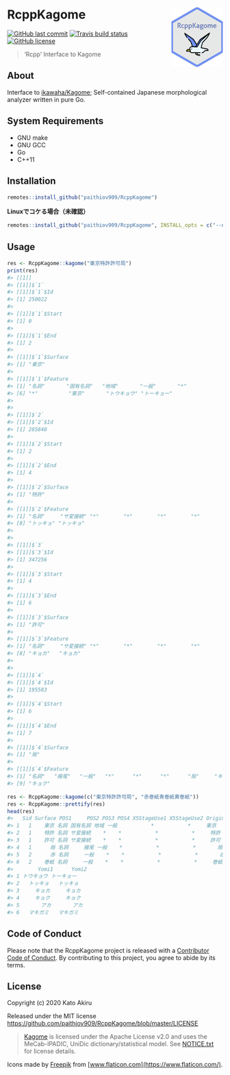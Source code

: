
<!-- README.md is generated from README.Rmd. Please edit that file -->

# RcppKagome <a href='https://paithiov909.github.io/RcppKagome'><img src='man/figures/logo.png' align="right" height="139" /></a>

<!-- badges: start -->
[![GitHub last
commit](https://img.shields.io/github/last-commit/paithiov909/RcppKagome)](#)
[![Travis build
status](https://travis-ci.org/paithiov909/RcppKagome.svg?branch=master)](https://travis-ci.org/paithiov909/RcppKagome)
[![GitHub
license](https://img.shields.io/github/license/paithiov909/RcppKagome)](https://github.com/paithiov909/RcppKagome/blob/master/LICENSE)
<!-- badges: end -->

> ‘Rcpp’ Interface to Kagome

## About

Interface to [ikawaha/Kagome](https://github.com/ikawaha/kagome);
Self-contained Japanese morphological analyzer written in pure Go.

## System Requirements

  - GNU make
  - GNU GCC
  - Go
  - C++11

## Installation

``` r
remotes::install_github("paithiov909/RcppKagome")
```

**Linuxでコケる場合（未確認）**

``` r
remotes::install_github("paithiov909/RcppKagome", INSTALL_opts = c("--no-test-load"))
```

## Usage

``` r
res <- RcppKagome::kagome("東京特許許可局")
print(res)
#> [[1]]
#> [[1]]$`1`
#> [[1]]$`1`$Id
#> [1] 250022
#> 
#> [[1]]$`1`$Start
#> [1] 0
#> 
#> [[1]]$`1`$End
#> [1] 2
#> 
#> [[1]]$`1`$Surface
#> [1] "東京"
#> 
#> [[1]]$`1`$Feature
#> [1] "名詞"       "固有名詞"   "地域"       "一般"       "*"         
#> [6] "*"          "東京"       "トウキョウ" "トーキョー"
#> 
#> 
#> [[1]]$`2`
#> [[1]]$`2`$Id
#> [1] 285848
#> 
#> [[1]]$`2`$Start
#> [1] 2
#> 
#> [[1]]$`2`$End
#> [1] 4
#> 
#> [[1]]$`2`$Surface
#> [1] "特許"
#> 
#> [[1]]$`2`$Feature
#> [1] "名詞"     "サ変接続" "*"        "*"        "*"        "*"        "特許"    
#> [8] "トッキョ" "トッキョ"
#> 
#> 
#> [[1]]$`3`
#> [[1]]$`3`$Id
#> [1] 347256
#> 
#> [[1]]$`3`$Start
#> [1] 4
#> 
#> [[1]]$`3`$End
#> [1] 6
#> 
#> [[1]]$`3`$Surface
#> [1] "許可"
#> 
#> [[1]]$`3`$Feature
#> [1] "名詞"     "サ変接続" "*"        "*"        "*"        "*"        "許可"    
#> [8] "キョカ"   "キョカ"  
#> 
#> 
#> [[1]]$`4`
#> [[1]]$`4`$Id
#> [1] 195583
#> 
#> [[1]]$`4`$Start
#> [1] 6
#> 
#> [[1]]$`4`$End
#> [1] 7
#> 
#> [[1]]$`4`$Surface
#> [1] "局"
#> 
#> [[1]]$`4`$Feature
#> [1] "名詞"   "接尾"   "一般"   "*"      "*"      "*"      "局"     "キョク"
#> [9] "キョク"
```

``` r
res <- RcppKagome::kagome(c("東京特許許可局", "赤巻紙青巻紙黄巻紙"))
res <- RcppKagome::prettify(res)
head(res)
#>   Sid Surface POS1     POS2 POS3 POS4 X5StageUse1 X5StageUse2 Original
#> 1   1    東京 名詞 固有名詞 地域 一般           *           *     東京
#> 2   1    特許 名詞 サ変接続    *    *           *           *     特許
#> 3   1    許可 名詞 サ変接続    *    *           *           *     許可
#> 4   1      局 名詞     接尾 一般    *           *           *       局
#> 5   2      赤 名詞     一般    *    *           *           *       赤
#> 6   2    巻紙 名詞     一般    *    *           *           *     巻紙
#>        Yomi1      Yomi2
#> 1 トウキョウ トーキョー
#> 2   トッキョ   トッキョ
#> 3     キョカ     キョカ
#> 4     キョク     キョク
#> 5       アカ       アカ
#> 6   マキガミ   マキガミ
```

## Code of Conduct

Please note that the RcppKagome project is released with a [Contributor
Code of
Conduct](https://paithiov909.github.io/RcppKagome/CODE_OF_CONDUCT.html).
By contributing to this project, you agree to abide by its terms.

## License

Copyright (c) 2020 Kato Akiru

Released under the MIT license
<https://github.com/paithiov909/RcppKagome/blob/master/LICENSE>

> [Kagome](https://github.com/ikawaha/kagome) is licensed under the
> Apache License v2.0 and uses the MeCab-IPADIC, UniDic
> dictionary/statistical model. See
> [NOTICE.txt](https://github.com/ikawaha/kagome/blob/master/NOTICE.txt)
> for license details.

Icons made by [Freepik](http://www.freepik.com/) from
[www.flaticon.com](https://www.flaticon.com/).
